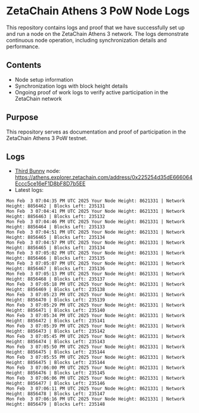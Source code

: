 # ZetaChain Athens 3 PoW Node Logs
This repository contains logs and proof that we have successfully set up and run a node on the ZetaChain Athens 3 network. The logs demonstrate continuous node operation, including synchronization details and performance.

## Contents
- Node setup information
- Synchronization logs with block height details
- Ongoing proof of work logs to verify active participation in the ZetaChain network

## Purpose
This repository serves as documentation and proof of participation in the ZetaChain Athens 3 PoW testnet.

## Logs

- [Third Bunny](https://thirdbunny.xyz/) node: https://athens.explorer.zetachain.com/address/0x225254d35dE666064Eccc5ce16eF1D8bF8D7b5EE
- Latest logs:
```
Mon Feb  3 07:04:35 PM UTC 2025 Your Node Height: 8621331 | Network Height: 8856462 | Blocks Left: 235131
Mon Feb  3 07:04:41 PM UTC 2025 Your Node Height: 8621331 | Network Height: 8856463 | Blocks Left: 235132
Mon Feb  3 07:04:46 PM UTC 2025 Your Node Height: 8621331 | Network Height: 8856464 | Blocks Left: 235133
Mon Feb  3 07:04:51 PM UTC 2025 Your Node Height: 8621331 | Network Height: 8856465 | Blocks Left: 235134
Mon Feb  3 07:04:57 PM UTC 2025 Your Node Height: 8621331 | Network Height: 8856465 | Blocks Left: 235134
Mon Feb  3 07:05:02 PM UTC 2025 Your Node Height: 8621331 | Network Height: 8856466 | Blocks Left: 235135
Mon Feb  3 07:05:07 PM UTC 2025 Your Node Height: 8621331 | Network Height: 8856467 | Blocks Left: 235136
Mon Feb  3 07:05:13 PM UTC 2025 Your Node Height: 8621331 | Network Height: 8856468 | Blocks Left: 235137
Mon Feb  3 07:05:18 PM UTC 2025 Your Node Height: 8621331 | Network Height: 8856469 | Blocks Left: 235138
Mon Feb  3 07:05:23 PM UTC 2025 Your Node Height: 8621331 | Network Height: 8856470 | Blocks Left: 235139
Mon Feb  3 07:05:29 PM UTC 2025 Your Node Height: 8621331 | Network Height: 8856471 | Blocks Left: 235140
Mon Feb  3 07:05:34 PM UTC 2025 Your Node Height: 8621331 | Network Height: 8856472 | Blocks Left: 235141
Mon Feb  3 07:05:39 PM UTC 2025 Your Node Height: 8621331 | Network Height: 8856473 | Blocks Left: 235142
Mon Feb  3 07:05:45 PM UTC 2025 Your Node Height: 8621331 | Network Height: 8856474 | Blocks Left: 235143
Mon Feb  3 07:05:50 PM UTC 2025 Your Node Height: 8621331 | Network Height: 8856475 | Blocks Left: 235144
Mon Feb  3 07:05:55 PM UTC 2025 Your Node Height: 8621331 | Network Height: 8856475 | Blocks Left: 235144
Mon Feb  3 07:06:00 PM UTC 2025 Your Node Height: 8621331 | Network Height: 8856476 | Blocks Left: 235145
Mon Feb  3 07:06:06 PM UTC 2025 Your Node Height: 8621331 | Network Height: 8856477 | Blocks Left: 235146
Mon Feb  3 07:06:11 PM UTC 2025 Your Node Height: 8621331 | Network Height: 8856478 | Blocks Left: 235147
Mon Feb  3 07:06:16 PM UTC 2025 Your Node Height: 8621331 | Network Height: 8856479 | Blocks Left: 235148
```
